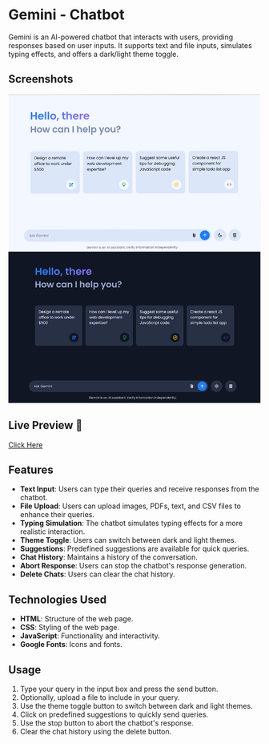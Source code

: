 # Gemini - Chatbot

Gemini is an AI-powered chatbot that interacts with users, providing responses based on user inputs. It supports text and file inputs, simulates typing effects, and offers a dark/light theme toggle.

## Screenshots
![](assets\screenshots.png)

## Live Preview 🚀
[Click Here](https://jyotroops.github.io/gemini-clone/)

## Features

- **Text Input**: Users can type their queries and receive responses from the chatbot.
- **File Upload**: Users can upload images, PDFs, text, and CSV files to enhance their queries.
- **Typing Simulation**: The chatbot simulates typing effects for a more realistic interaction.
- **Theme Toggle**: Users can switch between dark and light themes.
- **Suggestions**: Predefined suggestions are available for quick queries.
- **Chat History**: Maintains a history of the conversation.
- **Abort Response**: Users can stop the chatbot's response generation.
- **Delete Chats**: Users can clear the chat history.

## Technologies Used

- **HTML**: Structure of the web page.
- **CSS**: Styling of the web page.
- **JavaScript**: Functionality and interactivity.
- **Google Fonts**: Icons and fonts.

## Usage

1. Type your query in the input box and press the send button.
2. Optionally, upload a file to include in your query.
3. Use the theme toggle button to switch between dark and light themes.
4. Click on predefined suggestions to quickly send queries.
5. Use the stop button to abort the chatbot's response.
6. Clear the chat history using the delete button.